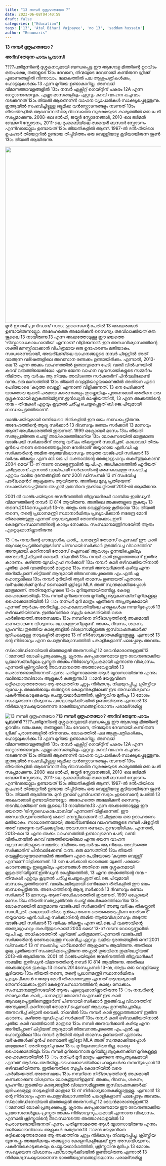 ```yaml
---
title: "13 നമ്പർ ദുരൂഹതയോ ?"
date: 2023-06-08T04:40:59
draft: false
categories: ["Education"]
tags: ['13', 'Atal Bihari Vajpayee', 'no 13', 'saddam hussain']
author: "Beaumaris"
---
```


<strong>13 നമ്പർ ദുരൂഹതയോ ?</strong>

<strong>അറിവ് തേടുന്ന പാവം പ്രവാസി</strong>

????പതിമൂന്നിന്റെ ദുശ്ശകുനവുമായി ബന്ധപ്പെട്ട ഈ ആഗോള മിത്തിന്റെ ഉറവിടം ഒരുപക്ഷേ, തങ്ങളുടെ 13ാം ദേവനെ, തിന്മയുടെ ദേവനായി കണ്ടിരുന്ന ഗ്രീക്ക് പുരാണങ്ങളിൽ നിന്നാവാം. ലോകത്തിൽ പല ആശുപത്രികള്‍ക്കും, ഹോട്ടലുകള്‍ക്കും 13 എന്ന മുറിയേ ഉണ്ടാകാറില്ല. അനവധി വിമാനത്താവളങ്ങളിൽ 13ാം നമ്പര്‍ എക്സിറ്റ് ഗെയ്റ്റിന് പകരം 12A എന്ന ഗേറ്റാണുണ്ടാവുക. എല്ലാ മാസങ്ങളിലും ഏറ്റവും കുറവ് വാഹന കച്ചവടം നടക്കുന്നത് 13ാം തീയതി ആണെന്ന്‍ വാഹന വ്യാപാരികള്‍ സാക്ഷ്യപ്പെടുത്തുന്നു. ഇന്ത്യയിൽ സംഭവിച്ചിട്ടുള്ള ഒട്ടുമിക്ക വന്‍സ്ഫോടനങ്ങളും നടന്നത് 13ാം തീയതികളിൽ ആണെന്നത് ആ ദിവസത്തെ സുരക്ഷയുടെ കാര്യത്തിൽ ഒരു പേടി സ്വപ്നമാക്കുന്നു. 2008-ലെ ദല്‍ഹി, ജയ്പൂർ സ്ഫോടനങ്ങള്‍, 2010-ലെ ജർമന്‍ ബേക്കറി സ്ഫോടനം, 2011-ലെ മുംബൈയിലെ ഝവെരി ബസാർ സ്ഫോടനം എന്നിവയെല്ലാം ഉണ്ടായത് 13ാം തീയതികളിൽ ആണ്. 1997-ൽ ദൽഹിയിലെ ഉപഹാർ തിയേറ്ററിൽ ഉണ്ടായ തീപ്പിടിത്തം ഒരു വെള്ളിയാഴ്ച കൂടിയായിരുന്ന ജൂണ്‍ 13ാം തീയതി ആയിരുന്നു.

<a href="https://cdn.boolokam.com/articles/2023/06/rrr.webp"><img class="size-full wp-image-398736 aligncenter" src="https://cdn.boolokam.com/articles/2023/06/rrr.webp" alt="" width="850" height="568" /></a>മുന്‍ ഇറാഖ് പ്രസിഡണ്ട് സദ്ദാം ഹുസൈന്റെ പേരിൽ 13 അക്ഷരങ്ങള്‍ ഉണ്ടായിരുന്നല്ലോ. അദേഹത്തെ അമേരിക്കന്‍ സൈന്യം തടവിലാക്കിയത് ഒരു ജൂലൈ 13 നായിരുന്നു.13 എന്ന അക്കത്തോടുള്ള ഈ ഭയത്തെ ‘ട്രിസ്കാഡെകാഫോബിയ’ എന്നാണ് വിളിക്കുന്നത്. ഈ അന്ധവിശ്വാസത്തിന്റെ ശക്തി മനസ്സിലാക്കാൻ വിചിത്രമായ ഒരു ഉദാഹരണം മതിയാകും. സാധാരണയായി, അയർ്‍ലണ്ടിലെ വാഹനങ്ങളുടെ നമ്പർ പ്ളേറ്റിൽ അത് വാങ്ങുന്ന വർ്‍ഷങ്ങളിലെ അവസാന രണ്ടക്കം ഉണ്ടായിരിക്കും. എന്നാൽ, 2013-ലെ 13 എന്ന അക്കം വാഹനത്തിൽ ഉണ്ടാവുമെന്ന പേടി, വണ്ടി വില്‍പനയില്‍ കുറവ് വരുത്തിയെങ്കിലോ എന്നു ഭയന്ന വാഹന വ്യവസായികളുടെ സമ്മർദം നിമിത്തം ആ വർഷം ആ നിയമം അവിടത്തെ സര്‍ക്കാരിന് പിന്‍വലിക്കേണ്ടി വന്നു..ഒരു മാസത്തിൽ 13ാം തീയതി വെള്ളിയാഴ്ചയാണെങ്കിൽ അതിനെ ഏറെ പേടിയോടെ ‘കറുത്ത വെള്ളി’ എന്നാണ് വിളിക്കുന്നത്. 13 നെ പേടിക്കാൻ യാതൊരു യുക്തി പരമായ കാരണങ്ങളും ഇല്ലെങ്കിലും പുരാണങ്ങള്‍ അതിനെ ഒരു ദുശ്ശകുനമായി മുദ്രകുത്തിയിട്ടുണ്ട്.ഇന്‍ഡ്യന്‍ രാഷ്ട്രീയത്തിൽ, 13 എന്ന അക്കത്തിന്റെ നന്മ – തിന്മകള്‍ ഏറ്റവും കൂടുതല്‍ ചർ്‍ച്ച ചെയ്യപ്പെട്ടത് ബി.ജെ.പിയുമായി ബന്ധപ്പെടുത്തിയാണ്.

വാജ്പേയിയുമായി ഒന്നിലേറെ രീതികളിൽ ഈ ഭയം ബന്ധപ്പെട്ടിരുന്നു. അദേഹത്തിന്റെ ആദ്യ സര്‍ക്കാർ 13 ദിവസവും രണ്ടാം സര്‍ക്കാർ 13 മാസവും ആണ് അധികാരത്തിൽ ഇരുന്നത്. 1999 ഒക്ടോബര്‍ മാസം 13ാം തീയതി സത്യപ്രതിജ്ഞ ചെയ്ത് അധികാരത്തിലേറിയ 13ാം ലോകസഭയില്‍ മാത്രമാണു വാജ്പേയി സർക്കാരിന് അഞ്ചു വർ്‍ഷം തികയ്ക്കാൻ സാധിച്ചത്. കാലാവധി തീരും മുന്‍പെ തന്നെ തെരഞ്ഞെടുപ്പിനെ നേരിടാൻ്‍ തയ്യാറായ എൻ.ഡി.എ സര്‍ക്കാരിന്റെ അമിത ആത്മവിശ്വാസവും അടുത്ത വാജ്പേയി സര്‍ക്കാർ 13 വര്‍ഷം തികയ്ക്കും എന്ന ബി.ജെ.പി വക്താവിന്റെ അത്യാഗ്രഹവും തകർ്‍ത്തുകൊണ്ട് 2004 മെയ് 13-ന് നടന്ന വോട്ടെണ്ണലില്‍ യു.പി.എ. അധികാരത്തില്‍ ഏറിയത് ചരിത്രമാണ്.എന്നാൽ വാജ്പേയീ സർക്കാരിന്റെ ഭരണകാലത്തു സംഭവിച്ച ഏറ്റവും വലിയ ദുരന്തങ്ങളിൽ ഒന്ന് 2001 ഡിസംബർ 13 ന് സംഭവിച്ച പാർ്‍ലമെന്‍റ് ആക്രമണം ആയിരുന്നു. അതിലെ മുഖ്യ പ്രതിയെന്ന് സംശയിക്കപ്പെട്ടിരുന്ന അഫ്സൽ ഗുരുവിനെ തൂക്കിലേറ്റിയത് 2013-ൽ ആയിരുന്നു.

2001 ൽ വാജ്പേയിയുടെ ജന്മദിനത്തിൽ തീവ്രവാദികള്‍ റാഞ്ചിയ ഇന്‍ഡ്യൻ വിമാനത്തിന്റെ നമ്പർ IC 814 ആയിരുന്നു. അതിലെ അക്കങ്ങളുടെ തുകയും 13 തന്നെ.2014സെപ്തംബര്‍ 13-നു, അതും ഒരു വെള്ളിയാഴ്ച കൂടിയായ 13ാം തീയതി തന്നെ, തന്റെ പ്രധാനമന്ത്രി സ്ഥാനാര്‍ഥിത്വം പ്രഖ്യാപിക്കാൻ നരേന്ദ്ര മോദി തിരഞ്ഞെടുത്തു എന്നത് ആശ്ചര്യമായി തോന്നിയേക്കാം.ഇനി കേരളസംസ്ഥാനത്തിന്റെ കാര്യം നോക്കാം. സംസ്ഥാനമന്ത്രിസഭയിൽ ആരും ഏറ്റെടുക്കാനില്ലാതിരുന്നു

13 ാം നമ്പറിന്റെ ഔദ്യോഗിക കാർ,,..ധനമന്ത്രി തോമസ് ഐസക്ക് ഈ കാര്‍ ആവശ്യപ്പെട്ടതിനെത്തുടര്‍ന്ന് പിണറായി സര്‍ക്കാർ തുടങ്ങിവച്ച വിവാദത്തിന് അന്ത്യമായി.കാറിനായി തോമസ് ഐസക്ക് ആവശ്യം ഉന്നയിച്ചെങ്കിലും അനുവദിച്ച് കിട്ടാൻ വൈകി. നിലവിൽ 13ാം നമ്പർ കാർ ഇല്ലാത്തതാണ് ഇതിനു കാരണം. കഴിഞ്ഞ യുഡിഎഫ് സര്‍ക്കാർ്‍ 13ാം നമ്പർ കാർ ഒഴിവാക്കിയതിനാൽ പുതിയ കാർ വാങ്ങിയാൽ മാത്രമെ 13ാം നമ്പർ അനുവദിക്കാൻ കഴിയു എന്ന അറിയിപ്പാണ് കിട്ടിയത്.ആദ്യമായി തിരുവനന്തപുരത്തെ എം.എൽ.എ ഹോസ്റ്റലിലെ 13ാം നമ്പര്‍ മുറിയിൽ ആള്‍ താമസം ഉണ്ടായത് ഏതാനും വർ്‍ഷങ്ങള്‍ക്ക് മുന്‍പ് സൈമൺ ബ്രിട്ടോ MLA അത് സ്വന്തമാക്കിയപ്പോള്‍ മാത്രമാണ്. അതിനുമുന്പുവരെ 13-ാം മുറിയുണ്ടായിരുന്നില്ല. കേരള ഹൈക്കോടതിയിും 13ാം നമ്പർ മുറിയെന്നാരു മുറിയില്ല.നൂറുകണക്കിന് മുറികളുളള ഹൈക്കോടതിയിൽ 13 ാം നന്പര്‍ മുറി മാത്രം എങ്ങനെ അപ്രത്യക്ഷമായി എന്നത് ആര്‍ക്കും അറിയില്ല..ഹൈക്കോടതിയിലെ ഹാളുകള്‍ക്കു നമ്പറിട്ടപ്പോള്‍ 13 ഒഴിവാക്കിയിരുന്നു. ഇതിനെതിരെ സുപ്രീം കോടതിയിൽ വരെ ഹര്‍ജിയെത്തി.അതേസമയം 13ാം നമ്പറിനെ നിർ്‍ഭാഗ്യത്തിന്റെ അക്കമായി കണക്കാക്കുന്ന വിശ്വാസം ലോകത്തുടനീളമുണ്ട്. അക്കം, ദിവസം, ശകുനം, ഗ്രഹനില തുടങ്ങിയ കാര്യങ്ങളിൽ വിശ്വാസമില്ലാത്ത ഇസ്‌ലാംമതക്കാർക്ക് ഭൂരിപക്ഷമുള്ള നാടുകളിൽ മാത്രമേ 13 ന് നിർഭാഗ്യജാതകമില്ലാതുള്ളൂ. എന്നാൽ 13 ന്റെ നിർഭാഗ്യം എന്ന പൊതുവിശ്വാസത്തിൽ പങ്കാളികളാണ് പലപ്പോഴും അവരും.

സ്‌കാന്‍ഡിനേവിയൻ മിത്തോളജി അനുസരിച്ച് 12 ദേവന്‍മാരാണുള്ളത്.13 ാമനായി ലോകി പ്രത്യക്ഷപ്പെട്ടു. ക്രൂരനും കുഴപ്പക്കാരനുമായ ഈ ദേവനുണ്ടാക്കിയ പ്രയാസങ്ങള്‍മൂലം പ്രസ്തുത അക്കം നിർഭാഗ്യസൂചകമായി എന്നാണു വിശ്വാസം. എന്നാൽ ക്രിസ്തുവിന്റെ അവസാനത്തെ അത്താഴവേളയിൽ 13 പേരാണുണ്ടായിരുന്നത് എന്നും പതിമൂന്നാമത്തെ ആള്‍ യൂദാസായിരുന്നു എന്നും വലിയൊരുവിഭാഗം ആളുകള്‍ കരുതുന്നു.13 ാമൻ യേശുവിനെ ഒറ്റിക്കൊടുത്തതോടെ ആ അക്കത്തിനു ചുറ്റും നിർഭാഗ്യം നിലയുറപ്പിച്ചു. ക്രിസ്തീയ യൂറോപ്പും അമേരിക്കയും തങ്ങളുടെ കോളനികളിലേക്ക് ഈ അന്ധവിശ്വാസം പകർന്നുകൊടുക്കുകയും ചെയ്തു.യഥാര്‍ഥത്തിൽ, ക്രിസ്തുവിനു മുൻപും 13 മോശം സംഖ്യയെന്ന വിശ്വാസം പാശ്ചാത്യര്‍ക്കിടയില്‍ ഉണ്ടായിരുന്നു.എന്നാൽ 13 നിർഭാഗ്യസംഖ്യയാണെന്നു ഭാരതീയഗ്രന്ഥങ്ങളിലൊന്നും പരാമർ്ശമില്ല


![13 നമ്പർ ദുരൂഹതയോ ?](https://cdn.boolokam.com/articles/2023/06/rrr.webp)**13 നമ്പർ ദുരൂഹതയോ ?** **അറിവ് തേടുന്ന പാവം പ്രവാസി** ????പതിമൂന്നിന്റെ ദുശ്ശകുനവുമായി ബന്ധപ്പെട്ട ഈ ആഗോള മിത്തിന്റെ ഉറവിടം ഒരുപക്ഷേ, തങ്ങളുടെ 13ാം ദേവനെ, തിന്മയുടെ ദേവനായി കണ്ടിരുന്ന ഗ്രീക്ക് പുരാണങ്ങളിൽ നിന്നാവാം. ലോകത്തിൽ പല ആശുപത്രികള്‍ക്കും, ഹോട്ടലുകള്‍ക്കും 13 എന്ന മുറിയേ ഉണ്ടാകാറില്ല. അനവധി വിമാനത്താവളങ്ങളിൽ 13ാം നമ്പര്‍ എക്സിറ്റ് ഗെയ്റ്റിന് പകരം 12A എന്ന ഗേറ്റാണുണ്ടാവുക. എല്ലാ മാസങ്ങളിലും ഏറ്റവും കുറവ് വാഹന കച്ചവടം നടക്കുന്നത് 13ാം തീയതി ആണെന്ന്‍ വാഹന വ്യാപാരികള്‍ സാക്ഷ്യപ്പെടുത്തുന്നു. ഇന്ത്യയിൽ സംഭവിച്ചിട്ടുള്ള ഒട്ടുമിക്ക വന്‍സ്ഫോടനങ്ങളും നടന്നത് 13ാം തീയതികളിൽ ആണെന്നത് ആ ദിവസത്തെ സുരക്ഷയുടെ കാര്യത്തിൽ ഒരു പേടി സ്വപ്നമാക്കുന്നു. 2008-ലെ ദല്‍ഹി, ജയ്പൂർ സ്ഫോടനങ്ങള്‍, 2010-ലെ ജർമന്‍ ബേക്കറി സ്ഫോടനം, 2011-ലെ മുംബൈയിലെ ഝവെരി ബസാർ സ്ഫോടനം എന്നിവയെല്ലാം ഉണ്ടായത് 13ാം തീയതികളിൽ ആണ്. 1997-ൽ ദൽഹിയിലെ ഉപഹാർ തിയേറ്ററിൽ ഉണ്ടായ തീപ്പിടിത്തം ഒരു വെള്ളിയാഴ്ച കൂടിയായിരുന്ന ജൂണ്‍ 13ാം തീയതി ആയിരുന്നു. [](https://cdn.boolokam.com/articles/2023/06/rrr.webp)മുന്‍ ഇറാഖ് പ്രസിഡണ്ട് സദ്ദാം ഹുസൈന്റെ പേരിൽ 13 അക്ഷരങ്ങള്‍ ഉണ്ടായിരുന്നല്ലോ. അദേഹത്തെ അമേരിക്കന്‍ സൈന്യം തടവിലാക്കിയത് ഒരു ജൂലൈ 13 നായിരുന്നു.13 എന്ന അക്കത്തോടുള്ള ഈ ഭയത്തെ ‘ട്രിസ്കാഡെകാഫോബിയ’ എന്നാണ് വിളിക്കുന്നത്. ഈ അന്ധവിശ്വാസത്തിന്റെ ശക്തി മനസ്സിലാക്കാൻ വിചിത്രമായ ഒരു ഉദാഹരണം മതിയാകും. സാധാരണയായി, അയർ്‍ലണ്ടിലെ വാഹനങ്ങളുടെ നമ്പർ പ്ളേറ്റിൽ അത് വാങ്ങുന്ന വർ്‍ഷങ്ങളിലെ അവസാന രണ്ടക്കം ഉണ്ടായിരിക്കും. എന്നാൽ, 2013-ലെ 13 എന്ന അക്കം വാഹനത്തിൽ ഉണ്ടാവുമെന്ന പേടി, വണ്ടി വില്‍പനയില്‍ കുറവ് വരുത്തിയെങ്കിലോ എന്നു ഭയന്ന വാഹന വ്യവസായികളുടെ സമ്മർദം നിമിത്തം ആ വർഷം ആ നിയമം അവിടത്തെ സര്‍ക്കാരിന് പിന്‍വലിക്കേണ്ടി വന്നു..ഒരു മാസത്തിൽ 13ാം തീയതി വെള്ളിയാഴ്ചയാണെങ്കിൽ അതിനെ ഏറെ പേടിയോടെ ‘കറുത്ത വെള്ളി’ എന്നാണ് വിളിക്കുന്നത്. 13 നെ പേടിക്കാൻ യാതൊരു യുക്തി പരമായ കാരണങ്ങളും ഇല്ലെങ്കിലും പുരാണങ്ങള്‍ അതിനെ ഒരു ദുശ്ശകുനമായി മുദ്രകുത്തിയിട്ടുണ്ട്.ഇന്‍ഡ്യന്‍ രാഷ്ട്രീയത്തിൽ, 13 എന്ന അക്കത്തിന്റെ നന്മ – തിന്മകള്‍ ഏറ്റവും കൂടുതല്‍ ചർ്‍ച്ച ചെയ്യപ്പെട്ടത് ബി.ജെ.പിയുമായി ബന്ധപ്പെടുത്തിയാണ്. വാജ്പേയിയുമായി ഒന്നിലേറെ രീതികളിൽ ഈ ഭയം ബന്ധപ്പെട്ടിരുന്നു. അദേഹത്തിന്റെ ആദ്യ സര്‍ക്കാർ 13 ദിവസവും രണ്ടാം സര്‍ക്കാർ 13 മാസവും ആണ് അധികാരത്തിൽ ഇരുന്നത്. 1999 ഒക്ടോബര്‍ മാസം 13ാം തീയതി സത്യപ്രതിജ്ഞ ചെയ്ത് അധികാരത്തിലേറിയ 13ാം ലോകസഭയില്‍ മാത്രമാണു വാജ്പേയി സർക്കാരിന് അഞ്ചു വർ്‍ഷം തികയ്ക്കാൻ സാധിച്ചത്. കാലാവധി തീരും മുന്‍പെ തന്നെ തെരഞ്ഞെടുപ്പിനെ നേരിടാൻ്‍ തയ്യാറായ എൻ.ഡി.എ സര്‍ക്കാരിന്റെ അമിത ആത്മവിശ്വാസവും അടുത്ത വാജ്പേയി സര്‍ക്കാർ 13 വര്‍ഷം തികയ്ക്കും എന്ന ബി.ജെ.പി വക്താവിന്റെ അത്യാഗ്രഹവും തകർ്‍ത്തുകൊണ്ട് 2004 മെയ് 13-ന് നടന്ന വോട്ടെണ്ണലില്‍ യു.പി.എ. അധികാരത്തില്‍ ഏറിയത് ചരിത്രമാണ്.എന്നാൽ വാജ്പേയീ സർക്കാരിന്റെ ഭരണകാലത്തു സംഭവിച്ച ഏറ്റവും വലിയ ദുരന്തങ്ങളിൽ ഒന്ന് 2001 ഡിസംബർ 13 ന് സംഭവിച്ച പാർ്‍ലമെന്‍റ് ആക്രമണം ആയിരുന്നു. അതിലെ മുഖ്യ പ്രതിയെന്ന് സംശയിക്കപ്പെട്ടിരുന്ന അഫ്സൽ ഗുരുവിനെ തൂക്കിലേറ്റിയത് 2013-ൽ ആയിരുന്നു. 2001 ൽ വാജ്പേയിയുടെ ജന്മദിനത്തിൽ തീവ്രവാദികള്‍ റാഞ്ചിയ ഇന്‍ഡ്യൻ വിമാനത്തിന്റെ നമ്പർ IC 814 ആയിരുന്നു. അതിലെ അക്കങ്ങളുടെ തുകയും 13 തന്നെ.2014സെപ്തംബര്‍ 13-നു, അതും ഒരു വെള്ളിയാഴ്ച കൂടിയായ 13ാം തീയതി തന്നെ, തന്റെ പ്രധാനമന്ത്രി സ്ഥാനാര്‍ഥിത്വം പ്രഖ്യാപിക്കാൻ നരേന്ദ്ര മോദി തിരഞ്ഞെടുത്തു എന്നത് ആശ്ചര്യമായി തോന്നിയേക്കാം.ഇനി കേരളസംസ്ഥാനത്തിന്റെ കാര്യം നോക്കാം. സംസ്ഥാനമന്ത്രിസഭയിൽ ആരും ഏറ്റെടുക്കാനില്ലാതിരുന്നു 13 ാം നമ്പറിന്റെ ഔദ്യോഗിക കാർ,,..ധനമന്ത്രി തോമസ് ഐസക്ക് ഈ കാര്‍ ആവശ്യപ്പെട്ടതിനെത്തുടര്‍ന്ന് പിണറായി സര്‍ക്കാർ തുടങ്ങിവച്ച വിവാദത്തിന് അന്ത്യമായി.കാറിനായി തോമസ് ഐസക്ക് ആവശ്യം ഉന്നയിച്ചെങ്കിലും അനുവദിച്ച് കിട്ടാൻ വൈകി. നിലവിൽ 13ാം നമ്പർ കാർ ഇല്ലാത്തതാണ് ഇതിനു കാരണം. കഴിഞ്ഞ യുഡിഎഫ് സര്‍ക്കാർ്‍ 13ാം നമ്പർ കാർ ഒഴിവാക്കിയതിനാൽ പുതിയ കാർ വാങ്ങിയാൽ മാത്രമെ 13ാം നമ്പർ അനുവദിക്കാൻ കഴിയു എന്ന അറിയിപ്പാണ് കിട്ടിയത്.ആദ്യമായി തിരുവനന്തപുരത്തെ എം.എൽ.എ ഹോസ്റ്റലിലെ 13ാം നമ്പര്‍ മുറിയിൽ ആള്‍ താമസം ഉണ്ടായത് ഏതാനും വർ്‍ഷങ്ങള്‍ക്ക് മുന്‍പ് സൈമൺ ബ്രിട്ടോ MLA അത് സ്വന്തമാക്കിയപ്പോള്‍ മാത്രമാണ്. അതിനുമുന്പുവരെ 13-ാം മുറിയുണ്ടായിരുന്നില്ല. കേരള ഹൈക്കോടതിയിും 13ാം നമ്പർ മുറിയെന്നാരു മുറിയില്ല.നൂറുകണക്കിന് മുറികളുളള ഹൈക്കോടതിയിൽ 13 ാം നന്പര്‍ മുറി മാത്രം എങ്ങനെ അപ്രത്യക്ഷമായി എന്നത് ആര്‍ക്കും അറിയില്ല..ഹൈക്കോടതിയിലെ ഹാളുകള്‍ക്കു നമ്പറിട്ടപ്പോള്‍ 13 ഒഴിവാക്കിയിരുന്നു. ഇതിനെതിരെ സുപ്രീം കോടതിയിൽ വരെ ഹര്‍ജിയെത്തി.അതേസമയം 13ാം നമ്പറിനെ നിർ്‍ഭാഗ്യത്തിന്റെ അക്കമായി കണക്കാക്കുന്ന വിശ്വാസം ലോകത്തുടനീളമുണ്ട്. അക്കം, ദിവസം, ശകുനം, ഗ്രഹനില തുടങ്ങിയ കാര്യങ്ങളിൽ വിശ്വാസമില്ലാത്ത ഇസ്‌ലാംമതക്കാർക്ക് ഭൂരിപക്ഷമുള്ള നാടുകളിൽ മാത്രമേ 13 ന് നിർഭാഗ്യജാതകമില്ലാതുള്ളൂ. എന്നാൽ 13 ന്റെ നിർഭാഗ്യം എന്ന പൊതുവിശ്വാസത്തിൽ പങ്കാളികളാണ് പലപ്പോഴും അവരും. സ്‌കാന്‍ഡിനേവിയൻ മിത്തോളജി അനുസരിച്ച് 12 ദേവന്‍മാരാണുള്ളത്.13 ാമനായി ലോകി പ്രത്യക്ഷപ്പെട്ടു. ക്രൂരനും കുഴപ്പക്കാരനുമായ ഈ ദേവനുണ്ടാക്കിയ പ്രയാസങ്ങള്‍മൂലം പ്രസ്തുത അക്കം നിർഭാഗ്യസൂചകമായി എന്നാണു വിശ്വാസം. എന്നാൽ ക്രിസ്തുവിന്റെ അവസാനത്തെ അത്താഴവേളയിൽ 13 പേരാണുണ്ടായിരുന്നത് എന്നും പതിമൂന്നാമത്തെ ആള്‍ യൂദാസായിരുന്നു എന്നും വലിയൊരുവിഭാഗം ആളുകള്‍ കരുതുന്നു.13 ാമൻ യേശുവിനെ ഒറ്റിക്കൊടുത്തതോടെ ആ അക്കത്തിനു ചുറ്റും നിർഭാഗ്യം നിലയുറപ്പിച്ചു. ക്രിസ്തീയ യൂറോപ്പും അമേരിക്കയും തങ്ങളുടെ കോളനികളിലേക്ക് ഈ അന്ധവിശ്വാസം പകർന്നുകൊടുക്കുകയും ചെയ്തു.യഥാര്‍ഥത്തിൽ, ക്രിസ്തുവിനു മുൻപും 13 മോശം സംഖ്യയെന്ന വിശ്വാസം പാശ്ചാത്യര്‍ക്കിടയില്‍ ഉണ്ടായിരുന്നു.എന്നാൽ 13 നിർഭാഗ്യസംഖ്യയാണെന്നു ഭാരതീയഗ്രന്ഥങ്ങളിലൊന്നും പരാമർ്ശമില്ല
